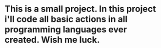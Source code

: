# This is a small project. In this project i'll code all basic actions in all programming languages ever created. Wish me luck.
